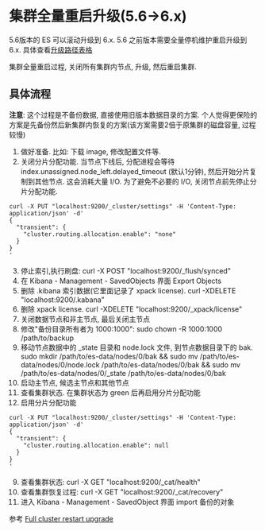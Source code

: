 # 集群全量重启升级(5.6->6.x)

5.6版本的 ES 可以滚动升级到 6.x. 5.6 之前版本需要全量停机维护重启升级到 6.x. 具体查看[升级路径表格](https://www.elastic.co/guide/en/elasticsearch/reference/current/setup-upgrade.html#upgrade-paths)

集群全量重启过程, 关闭所有集群内节点, 升级, 然后重启集群.

## 具体流程

**注意**: 这个过程是不备份数据, 直接使用旧版本数据目录的方案. 个人觉得更保险的方案是先备份然后新集群内恢复的方案(该方案需要2倍于原集群的磁盘容量, 过程较慢)

1. 做好准备. 比如: 下载 image, 修改配置文件等.
2. 关闭分片分配功能. 当节点下线后, 分配进程会等待 index.unassigned.node_left.delayed_timeout (默认1分钟), 然后开始分片复制到其他节点. 这会消耗大量 I/O. 为了避免不必要的 I/O, 关闭节点前先停止分片分配功能.

  ```shell
  curl -X PUT "localhost:9200/_cluster/settings" -H 'Content-Type: application/json' -d'
  {
    "transient": {
      "cluster.routing.allocation.enable": "none"
    }
  }
  '
  ```

3. 停止索引,执行刷盘: curl -X POST "localhost:9200/_flush/synced"
4. 在 Kibana - Management - SavedObjects 界面 Export Objects
5. 删除 .kibana 索引数据(它里面记录了 xpack license). curl -XDELETE "localhost:9200/.kabana"
6. 删除 xpack license. curl -XDELETE "localhost:9200/_xpack/license"
7. 关闭数据节点和非主节点, 最后关闭主节点
8. 修改"备份目录所有者为 1000:1000": sudo chown -R 1000:1000 /path/to/backup
9. 移动节点数据中的 _state 目录和 node.lock 文件, 到节点数据目录下的 bak. sudo mkdir /path/to/es-data/nodes/0/bak && sudo mv /path/to/es-data/nodes/0/node.lock /path/to/es-data/nodes/0/bak && sudo mv /path/to/es-data/nodes/0/_state /path/to/es-data/nodes/0/bak
10. 启动主节点, 候选主节点和其他节点
11. 查看集群状态. 在集群状态为 green 后再启用分片分配功能
12. 启用分片分配功能

  ```shell
  curl -X PUT "localhost:9200/_cluster/settings" -H 'Content-Type: application/json' -d'
  {
    "transient": {
      "cluster.routing.allocation.enable": null
    }
  }
  '
  ```

9. 查看集群状态: curl -X GET "localhost:9200/_cat/health"
10. 查看集群恢复过程: curl -X GET "localhost:9200/_cat/recovery"
11. 进入 Kibana - Management - SavedObject 界面 import 备份的对象

参考 [Full cluster restart upgrade](https://www.elastic.co/guide/en/elasticsearch/reference/current/restart-upgrade.html)
